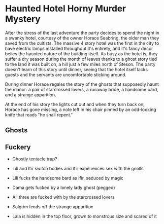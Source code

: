 # Haunted Hotel Horny Murder Mystery

After the stress of the last adventure the party decides to spend the night in a swanky hotel, courtesy of the owner Horace Seabring, the older man they saved from the cultists. The massive 4 story hotel was the first in the city to have electric lamps installed throughout it's entirety, and it's fancy decor belies the haunted nature of the building itself. As busy as the hotel is, they suffer a dry season during the month of leaves thanks to a ghost story tied to the land it was built on, a hill just a few miles north of Steson. The party doesn't learn of this story until dinner, seeing that the hotel itself lacks guests and the servants are uncomfortable sticking around.

During dinner Horace regales the story of the ghosts that supposedly haunt the manor: a pair of starcrossed lovers, a runaway bride, a handsome bard, and a strange apparition.

At the end of his story the lights cut out and when they turn back on, Horace has gone missing, a note left in his chair pinned by an odd-looking knife that reads "he shall repent."

## Ghosts


## Fuckery
- Ghostly tentacle trap?
- Lili and Ifir switch bodies and Ifir experiences sex with the gnolls
- Lili fucks the handsome bard as Ifir, seduced by magic
- Dama gets fucked by a lonely lady ghost (pegged)
- All three are fucked with by the starcrossed lovers

- Salgrim fends off the strange apparition
- Lala is hidden in the top floor, grown to monstrous size and scared of it